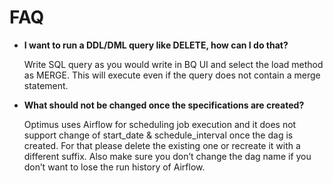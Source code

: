 # FAQ

- **I want to run a DDL/DML query like DELETE, how can I do that?**
  
  Write SQL query as you would write in BQ UI and select the load method as MERGE. 
  This will execute even if the query does not contain a merge statement.

- **What should not be changed once the specifications are created?**
  
  Optimus uses Airflow for scheduling job execution and it does not support change of start_date & schedule_interval once the dag is created. For that please delete the existing one or recreate it with a different suffix. Also make sure you don’t change the dag name if you don’t want to lose the run history of Airflow.
